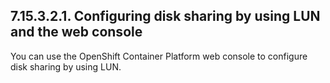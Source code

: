 ## 7.15.3.2.1. Configuring disk sharing by using LUN and the web console

You can use the OpenShift Container Platform web console to configure disk sharing by using LUN.

